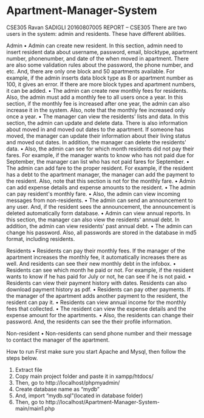 # Apartment-Manager-System
CSE305 Ravan SADIGLI 20160807005
REPORT – CSE305 
There are two users in the system: admin and residents. These have different abilities.

Admin
•	Admin can create new resident. In this section, admin need to insert resident data about username, password, email, blocktype, apartment number, phonenumber, and date of the when moved in apartment. There are also some validation rules about the password, the phone number, and etc. And, there are only one block and 50 apartments available. For example, if the admin inserts data block type as B or apartment number as 100, it gives an error. If there are more block types and apartment numbers, it can be added.
•	The admin can create new monthly fees for residents. Also, the admin must add a monthly fee to all users once a year. In this section, if the monthly fee is increased after one year, the admin can also increase it in the system. Also, note that the monthly fee increased only once a year.
•	The manager can view the residents' lists and data. In this section, the admin can update and delete data. There is also information about moved in and moved out dates to the apartment. If someone has moved, the manager can update their information about their living status and moved out dates. In addition, the manager can delete the residents' data.
•	Also, the admin can see for which month residents did not pay their fares. For example, if the manager wants to know who has not paid due for September, the manager can list who has not paid fares for September.
•	The admin can add fare to the proper resident. For example, if the resident has a debt to the apartment manager, the manager can add the payment to the resident. Also, note that this section is not for the monthly fare.
•	Admin can add expense details and expense amounts to the resident.
•	The admin can pay resident's monthly fare.
•	Also, the admin can view incoming messages from non-residents.
•	The admin can send an announcement to any user. And, if the resident sees the announcement, the announcement is deleted automatically form database.
•	Admin can view annual reports. In this section, the manager can also view the residents' annual debt. In addition, the admin can view residents' past annual debt.
•	The admin can change his password. Also, all passwords are stored in the database in md5 format, including residents.

Residents
•	Residents can pay their monthly fees. If the manager of the apartment increases the monthly fee, it automatically increases there as well. And residents can see their new monthly debt in the infobox.
•	Residents can see which month he paid or not. For example, if the resident wants to know if he has paid for July or not, he can see if he is not paid.
•	Residents can view their payment history with dates. Residents can also download payment history as pdf.
•	Residents can pay other payments. If the manager of the apartment adds another payment to the resident, the resident can pay it.
•	Residents can view annual income for the monthly fees that collected.
•	The resident can view the expense details and the expense amount for the apartments.
•	Also, the residents can change their password. And, the residents can see the their profile information.

Non-resident
•	Non-residents can send phone number and their message to contact the manager of the apartment.

How to run
First make sure you start Apache and Mysql, then follow the steps below.
1.	Extract file
2.	Copy main project folder and paste it in xampp/htdocs/
3.	Then, go to  http://localhost/phpmyadmin/
4.	Create database name as “mydb”
5.	And, import “mydb.sql”(located in database folder)
6.	Then, go to http://localhost/Apartment-Manager-System-main/main1.php

